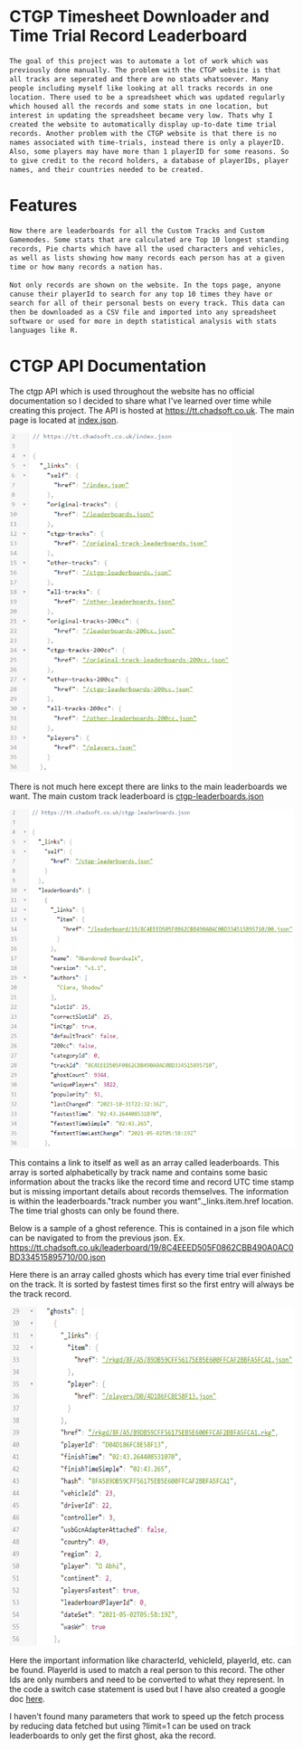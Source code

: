 # CTGP Timesheet Downloader and Time Trial Record Leaderboard

    The goal of this project was to automate a lot of work which was previously done manually. The problem with the CTGP website is that all tracks are seperated and there are no stats whatsoever. Many people including myself like looking at all tracks records in one location. There used to be a spreadsheet which was updated regularly which housed all the records and some stats in one location, but interest in updating the spreadsheet became very low. Thats why I created the website to automatically display up-to-date time trial records. Another problem with the CTGP website is that there is no names associated with time-trials, instead there is only a playerID. Also, some players may have more than 1 playerID for some reasons. So to give credit to the record holders, a database of playerIDs, player names, and their countries needed to be created.

# Features

    Now there are leaderboards for all the Custom Tracks and Custom Gamemodes. Some stats that are calculated are Top 10 longest standing records, Pie charts which have all the used characters and vehicles, as well as lists showing how many records each person has at a given time or how many records a nation has.

    Not only records are shown on the website. In the tops page, anyone canuse their playerId to search for any top 10 times they have or search for all of their personal bests on every track. This data can then be downloaded as a CSV file and imported into any spreadsheet software or used for more in depth statistical analysis with stats languages like R.

# CTGP API Documentation

The ctgp API which is used throughout the website has no official documentation so I decided to share what I've learned over time while creating this project. The API is hosted at https://tt.chadsoft.co.uk. The main page is located at [index.json](https://tt.chadsoft.co.uk/index.json). 

<img src="images/indexCTGP.png" height=600>

There is not much here except there are links to the main leaderboards we want. The main custom track leaderboard is [ctgp-leaderboards.json](https://tt.chadsoft.co.uk/ctgp-leaderboards.json)

<img src="images/leaderboardCTGP.png" height=600>

This contains a link to itself as well as an array called leaderboards. This array is sorted alphabetically by track name and contains some basic information about the tracks like the record time and record UTC time stamp but is missing important details about records themselves. The information is within the leaderboards."track number you want"._links.item.href location. The time trial ghosts can only be found there.

Below is a sample of a ghost reference. This is contained in a json file which can be navigated to from the previous json. Ex. https://tt.chadsoft.co.uk/leaderboard/19/8C4EEED505F0862CBB490A0AC0BD334515895710/00.json

Here there is an array called ghosts which has every time trial ever finished on the track. It is sorted by fastest times first so the first entry will always be the track record.

<img src="images/ghostCTGP.png" height=600>

Here the important information like characterId, vehicleId, playerId, etc. can be found. PlayerId is used to match a real person to this record. The other Ids are only numbers and need to be converted to what they represent. In the code a switch case statement is used but I have also created a google doc [here](https://docs.google.com/spreadsheets/d/18iAJnUXEt7IZqJNB9cQhVR9s2IrUHRG7TXeKhDH7qM0/edit?usp=sharing).

I haven't found many parameters that work to speed up the fetch process by reducing data fetched but using ?limit=1 can be used on track leaderboards to only get the first ghost, aka the record.